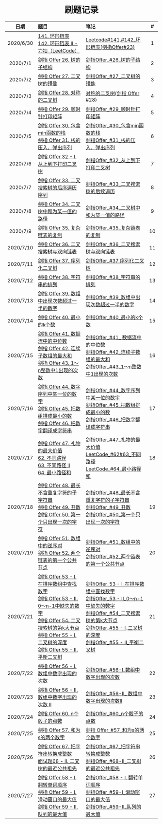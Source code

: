 <h1 align="center">
    刷题记录
</h1>

|  **日期** |                             **题目**                             |                             **笔记**                             |                             **#**                             |
| :-------: | :----------------------------------------------------------- | :----------------------------------------------------------- | :----------------------------------------------------------: |
| 2020/6/30 | [141. 环形链表 ](https://leetcode-cn.com/problems/linked-list-cycle/)<br>   [142. 环形链表 II - 力扣（LeetCode）](https://leetcode-cn.com/problems/linked-list-cycle-ii/) | [Leetcode#141,#142_环形链表(剑指Offer#23) ](https://www.cnblogs.com/Howfars/p/13214117.html) | 1 |
|   2020/7/1  | [剑指 Offer 26. 树的子结构](https://leetcode-cn.com/problems/shu-de-zi-jie-gou-lcof/) |          [剑指Offer_#26_树的子结构](https://www.cnblogs.com/Howfars/p/13220486.html)                                                   |          2                                                  |
| 2020/7/2 | [剑指 Offer 27. 二叉树的镜像 ](https://leetcode-cn.com/problems/er-cha-shu-de-jing-xiang-lcof/) | [剑指Offer_#27_二叉树的镜像 ](https://www.cnblogs.com/Howfars/p/13223544.html) | 3 |
| 2020/7/3 | [剑指 Offer 28. 对称的二叉树 ](https://leetcode-cn.com/problems/dui-cheng-de-er-cha-shu-lcof/) | [对称的二叉树(剑指 Offer #28)](https://www.cnblogs.com/Howfars/p/9802556.html#1e5afb9e7a7b0e79a84e4ba8ce58f89e6a091e58991e68c8720offer2028_1) | 4 |
| 2020/7/4 | [剑指 Offer 29. 顺时针打印矩阵 ](https://leetcode-cn.com/problems/shun-shi-zhen-da-yin-ju-zhen-lcof/) | [剑指Offer_#29_顺时针打印矩阵](https://www.cnblogs.com/Howfars/p/13237140.html) | 5 |
| 2020/7/5 | [剑指 Offer 30. 包含min函数的栈](https://leetcode-cn.com/problems/bao-han-minhan-shu-de-zhan-lcof/) <br>[剑指 Offer 31. 栈的压入、弹出序列 ](https://leetcode-cn.com/problems/zhan-de-ya-ru-dan-chu-xu-lie-lcof/) | [剑指Offer_#30_包含min函数的栈 ](https://www.cnblogs.com/Howfars/p/13246829.html)<br>[剑指Offer_#31_栈的压入、弹出序列 ](https://www.cnblogs.com/Howfars/p/13246905.html) | 6 |
| 2020/7/6 | [剑指 Offer 32 - I. 从上到下打印二叉树](https://leetcode-cn.com/problems/cong-shang-dao-xia-da-yin-er-cha-shu-lcof/) | [剑指Offer_#32_从上到下打印二叉树 ](https://www.cnblogs.com/Howfars/p/13256034.html) | 7 |
| 2020/7/7 | [剑指 Offer 33. 二叉搜索树的后序遍历序列](https://leetcode-cn.com/problems/er-cha-sou-suo-shu-de-hou-xu-bian-li-xu-lie-lcof/submissions/) | [剑指Offer_#33_二叉搜索树的后续遍历](https://www.cnblogs.com/Howfars/p/13262246.html) | 8 |
| 2020/7/8 | [剑指 Offer 34. 二叉树中和为某一值的路径](https://leetcode-cn.com/problems/er-cha-shu-zhong-he-wei-mou-yi-zhi-de-lu-jing-lcof/) | [剑指Offer_#34_二叉树中和为某一值的路径 ](https://www.cnblogs.com/Howfars/p/13274958.html) | 9 |
| 2020/7/9 | [剑指 Offer 35. 复杂链表的复制 ](https://leetcode-cn.com/problems/fu-za-lian-biao-de-fu-zhi-lcof/) | [剑指Offer_#35_复杂链表的复制 ](https://www.cnblogs.com/Howfars/p/13275735.html) | 10 |
| 2020/7/10 | [剑指 Offer 36. 二叉搜索树与双向链表](https://leetcode-cn.com/problems/er-cha-sou-suo-shu-yu-shuang-xiang-lian-biao-lcof/) | [剑指Offer_#36_二叉搜索树与双向链表](https://www.cnblogs.com/Howfars/p/13277973.html) | 11 |
| 2020/7/11 | [剑指 Offer 37. 序列化二叉树 ](https://leetcode-cn.com/problems/xu-lie-hua-er-cha-shu-lcof/) | [剑指Offer_#37 序列化二叉树](https://www.cnblogs.com/Howfars/p/13283898.html#javae59fbae7a180efbc9ae580bce4bca0e98092e5928ce5bc95e794a8e4bca0e98092_10) | 12 |
| 2020/7/12 | [剑指 Offer 38. 字符串的排列 ](https://leetcode-cn.com/problems/zi-fu-chuan-de-pai-lie-lcof/submissions/) | [剑指Offer_#38_字符串的排列 ](https://www.cnblogs.com/Howfars/p/13289445.html) | 13 |
| 2020/7/13 | [剑指 Offer 39. 数组中出现次数超过一半的数字](https://leetcode-cn.com/problems/shu-zu-zhong-chu-xian-ci-shu-chao-guo-yi-ban-de-shu-zi-lcof/) | [剑指Offer_#39_数组中出现次数超过一半的数字 ](https://www.cnblogs.com/Howfars/p/13292530.html) | 14 |
| 2020/7/14 | [剑指 Offer 40. 最小的k个数 ](https://leetcode-cn.com/problems/zui-xiao-de-kge-shu-lcof/) | [剑指Offer_#40_最小的k个数](https://www.cnblogs.com/Howfars/p/13299555.html) | 15 |
| 2020/7/15 | [剑指 Offer 41. 数据流中的中位数](https://leetcode-cn.com/problems/shu-ju-liu-zhong-de-zhong-wei-shu-lcof/)<br>[剑指 Offer 42. 连续子数组的最大和](https://leetcode-cn.com/problems/lian-xu-zi-shu-zu-de-zui-da-he-lcof/)<br>[剑指 Offer 43. 1～n整数中1出现的次数 ](https://leetcode-cn.com/problems/1nzheng-shu-zhong-1chu-xian-de-ci-shu-lcof/) | [剑指Offer_#41_ 数据流中的中位数](https://www.cnblogs.com/Howfars/p/13304132.html)<br>[剑指Offer_#42_连续子数组的最大和](https://www.cnblogs.com/Howfars/p/13304721.html)<br>[剑指Offer_#43_1～n整数中1出现的次数](https://www.cnblogs.com/Howfars/p/13305655.html) | 16 |
| 2020/7/16 | [剑指 Offer 44. 数字序列中某一位的数字](https://leetcode-cn.com/problems/shu-zi-xu-lie-zhong-mou-yi-wei-de-shu-zi-lcof/)<br>[剑指 Offer 45. 把数组排成最小的数](https://leetcode-cn.com/problems/ba-shu-zu-pai-cheng-zui-xiao-de-shu-lcof/)<br>[剑指 Offer 46. 把数字翻译成字符串 ](https://leetcode-cn.com/problems/ba-shu-zi-fan-yi-cheng-zi-fu-chuan-lcof/) | [剑指Offer_#44_数字序列中某一位的数字 ](https://www.cnblogs.com/Howfars/p/13321503.html)<br>[剑指Offer_#45_把数组排成最小的数](https://www.cnblogs.com/Howfars/p/13322029.html)<br>[剑指Offer_#46_把数字翻译成字符串](https://www.cnblogs.com/Howfars/p/13328660.html) | 17 |
| 2020/7/17 | [剑指 Offer 47. 礼物的最大价值](https://leetcode-cn.com/problems/li-wu-de-zui-da-jie-zhi-lcof/)<br>[62. 不同路径](https://leetcode-cn.com/problems/unique-paths/)<br>[63. 不同路径 II ](https://leetcode-cn.com/problems/unique-paths-ii/)<br>[64. 最小路径和](https://leetcode-cn.com/problems/minimum-path-sum/) | [剑指Offer_#47_礼物的最大价值](https://www.cnblogs.com/Howfars/p/13330575.html)<br>[LeetCode_#62#63_不同路径](https://www.cnblogs.com/Howfars/p/13330781.html)<br>[LeetCode_#64_最小路径和](https://www.cnblogs.com/Howfars/p/13330653.html) | 18 |
| 2020/7/18 | [剑指 Offer 48. 最长不含重复字符的子字符串](https://leetcode-cn.com/problems/zui-chang-bu-han-zhong-fu-zi-fu-de-zi-zi-fu-chuan-lcof/)<br>[剑指 Offer 49. 丑数](https://leetcode-cn.com/problems/chou-shu-lcof/)<br>[剑指 Offer 50. 第一个只出现一次的字符](https://leetcode-cn.com/problems/di-yi-ge-zhi-chu-xian-yi-ci-de-zi-fu-lcof/) | [剑指Offer_#48_最长不含重复字符的子字符串](https://www.cnblogs.com/Howfars/p/13335094.html)<br>[剑指Offer_#49_丑数](https://www.cnblogs.com/Howfars/p/13335813.html)<br>[剑指Offer_#50_第一个只出现一次的字符](https://www.cnblogs.com/Howfars/p/13335880.html) | 19 |
| 2020/7/19 | [剑指 Offer 51. 数组中的逆序对 ](https://leetcode-cn.com/problems/shu-zu-zhong-de-ni-xu-dui-lcof/)<br>[剑指 Offer 52. 两个链表的第一个公共节点](https://leetcode-cn.com/problems/liang-ge-lian-biao-de-di-yi-ge-gong-gong-jie-dian-lcof/) | [剑指Offer_#51_数组中的逆序对](https://www.cnblogs.com/Howfars/p/13340529.html)<br>[剑指Offer_#52_两个链表的第一个公共节点](https://www.cnblogs.com/Howfars/p/13340611.html) | 20 |
| 2020/7/21 | [剑指 Offer 53 - I. 在排序数组中查找数字](https://leetcode-cn.com/problems/zai-pai-xu-shu-zu-zhong-cha-zhao-shu-zi-lcof/)<br>[剑指 Offer 53 - II. 0～n-1中缺失的数字 ](https://leetcode-cn.com/problems/que-shi-de-shu-zi-lcof/)<br>[剑指 Offer 54. 二叉搜索树的第k大节点 ](https://leetcode-cn.com/problems/er-cha-sou-suo-shu-de-di-kda-jie-dian-lcof/)<br>[剑指 Offer 55 - I. 二叉树的深度 ](https://leetcode-cn.com/problems/er-cha-shu-de-shen-du-lcof/)<br>[剑指 Offer 55 - II. 平衡二叉树](https://leetcode-cn.com/problems/ping-heng-er-cha-shu-lcof/) | [剑指Offer_53 - I_在排序数组中查找数字](https://www.cnblogs.com/Howfars/p/13355205.html)<br>[剑指Offer_53 - II_0～n-1中缺失的数字](https://www.cnblogs.com/Howfars/p/13355362.html)<br>[剑指Offer_#54_二叉搜索树的第k大节点](https://www.cnblogs.com/Howfars/p/13355439.html)<br>[剑指Offer_#55 - I_二叉树的深度](https://www.cnblogs.com/Howfars/p/13355513.html)<br>[剑指Offer_#55 - II_平衡二叉树](https://www.cnblogs.com/Howfars/p/13355617.html) | 21 |
| 2020/7/22 | [剑指 Offer 56 - I. 数组中数字出现的次数 ](https://leetcode-cn.com/problems/shu-zu-zhong-shu-zi-chu-xian-de-ci-shu-lcof/) | [剑指Offer_#56-I_数组中数字出现的次数](https://www.cnblogs.com/Howfars/p/13365429.html) | 22 |
| 2020/7/23 | [剑指 Offer 56 - II. 数组中数字出现的次数 II ](https://leetcode-cn.com/problems/shu-zu-zhong-shu-zi-chu-xian-de-ci-shu-ii-lcof/) | [剑指Offer_#56-II_ 数组中数字出现的次数II](https://www.cnblogs.com/Howfars/p/13365560.html) | 23 |
| 2020/7/24 | [剑指 Offer 60. n个骰子的点数 ](https://leetcode-cn.com/problems/nge-tou-zi-de-dian-shu-lcof/) | [剑指Offer_#60_n个骰子的点数](https://www.cnblogs.com/Howfars/p/13375338.html) | 24 |
| 2020/7/25 | [剑指 Offer 57. 和为s的两个数字 ](https://leetcode-cn.com/problems/he-wei-sde-liang-ge-shu-zi-lcof/) | [剑指 Offer_#57_和为s的两个数字](https://www.cnblogs.com/Howfars/p/13378694.html) | 25 |
| 2020/7/26 | [剑指 Offer 67. 把字符串转换成整数 ](https://leetcode-cn.com/problems/ba-zi-fu-chuan-zhuan-huan-cheng-zheng-shu-lcof/)<br>[面试题68 - II. 二叉树的最近公共祖先 ](https://leetcode-cn.com/problems/er-cha-shu-de-zui-jin-gong-gong-zu-xian-lcof/) | [剑指Offer_#67_把字符串转换成整数](https://www.cnblogs.com/Howfars/p/13380590.html)<br>[剑指Offer_#68-II_二叉树的最近公共祖先](https://www.cnblogs.com/Howfars/p/13381305.html) | 26 |
| 2020/7/27 | [剑指 Offer 58 - I. 翻转单词顺序](https://leetcode-cn.com/problems/fan-zhuan-dan-ci-shun-xu-lcof/)<br>[剑指 Offer 59 - I. 滑动窗口的最大值 ](https://leetcode-cn.com/problems/hua-dong-chuang-kou-de-zui-da-zhi-lcof/)<br>[剑指 Offer 59 - II. 队列的最大值 ](https://leetcode-cn.com/problems/dui-lie-de-zui-da-zhi-lcof/) | [剑指Offer_#58 - I. 翻转单词顺序](https://www.cnblogs.com/Howfars/p/13384438.html)<br>[剑指Offer_#59-I_滑动窗口的最大值](https://www.cnblogs.com/Howfars/p/13384975.html)<br>[剑指Offer_#59-II_队列的最大值](https://www.cnblogs.com/Howfars/p/13386757.html) | 27 |

